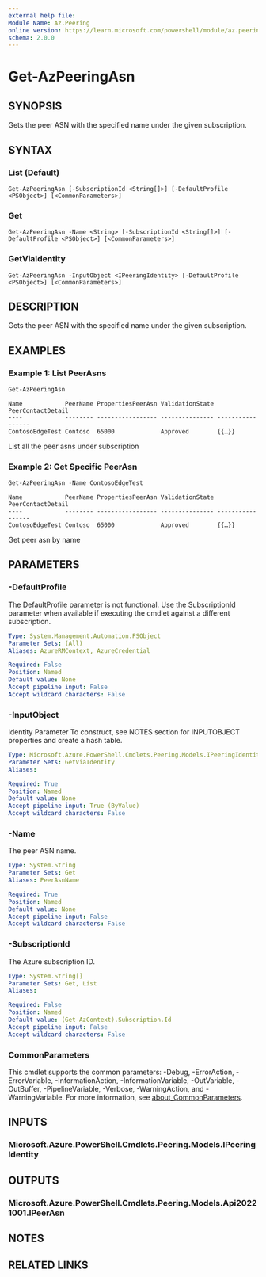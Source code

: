 ```yaml
---
external help file:
Module Name: Az.Peering
online version: https://learn.microsoft.com/powershell/module/az.peering/get-azpeeringasn
schema: 2.0.0
---
```


# Get-AzPeeringAsn

## SYNOPSIS
Gets the peer ASN with the specified name under the given subscription.

## SYNTAX

### List (Default)
```
Get-AzPeeringAsn [-SubscriptionId <String[]>] [-DefaultProfile <PSObject>] [<CommonParameters>]
```

### Get
```
Get-AzPeeringAsn -Name <String> [-SubscriptionId <String[]>] [-DefaultProfile <PSObject>] [<CommonParameters>]
```

### GetViaIdentity
```
Get-AzPeeringAsn -InputObject <IPeeringIdentity> [-DefaultProfile <PSObject>] [<CommonParameters>]
```

## DESCRIPTION
Gets the peer ASN with the specified name under the given subscription.

## EXAMPLES

### Example 1: List PeerAsns
```powershell
Get-AzPeeringAsn
```

```output
Name            PeerName PropertiesPeerAsn ValidationState PeerContactDetail
----            -------- ----------------- --------------- -----------------
ContosoEdgeTest Contoso  65000             Approved        {{…}}

```

List all the peer asns under subscription

### Example 2: Get Specific PeerAsn
```powershell
Get-AzPeeringAsn -Name ContosoEdgeTest
```

```output
Name            PeerName PropertiesPeerAsn ValidationState PeerContactDetail
----            -------- ----------------- --------------- -----------------
ContosoEdgeTest Contoso  65000             Approved        {{…}}
```

Get peer asn by name

## PARAMETERS

### -DefaultProfile
The DefaultProfile parameter is not functional.
Use the SubscriptionId parameter when available if executing the cmdlet against a different subscription.

```yaml
Type: System.Management.Automation.PSObject
Parameter Sets: (All)
Aliases: AzureRMContext, AzureCredential

Required: False
Position: Named
Default value: None
Accept pipeline input: False
Accept wildcard characters: False
```

### -InputObject
Identity Parameter
To construct, see NOTES section for INPUTOBJECT properties and create a hash table.

```yaml
Type: Microsoft.Azure.PowerShell.Cmdlets.Peering.Models.IPeeringIdentity
Parameter Sets: GetViaIdentity
Aliases:

Required: True
Position: Named
Default value: None
Accept pipeline input: True (ByValue)
Accept wildcard characters: False
```

### -Name
The peer ASN name.

```yaml
Type: System.String
Parameter Sets: Get
Aliases: PeerAsnName

Required: True
Position: Named
Default value: None
Accept pipeline input: False
Accept wildcard characters: False
```

### -SubscriptionId
The Azure subscription ID.

```yaml
Type: System.String[]
Parameter Sets: Get, List
Aliases:

Required: False
Position: Named
Default value: (Get-AzContext).Subscription.Id
Accept pipeline input: False
Accept wildcard characters: False
```

### CommonParameters
This cmdlet supports the common parameters: -Debug, -ErrorAction, -ErrorVariable, -InformationAction, -InformationVariable, -OutVariable, -OutBuffer, -PipelineVariable, -Verbose, -WarningAction, and -WarningVariable. For more information, see [about_CommonParameters](http://go.microsoft.com/fwlink/?LinkID=113216).

## INPUTS

### Microsoft.Azure.PowerShell.Cmdlets.Peering.Models.IPeeringIdentity

## OUTPUTS

### Microsoft.Azure.PowerShell.Cmdlets.Peering.Models.Api20221001.IPeerAsn

## NOTES

## RELATED LINKS

